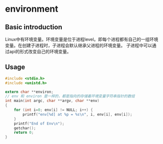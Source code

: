 # environment

## Basic introduction
Linux中有环境变量。环境变量是位于进程level。即每个进程都有自己的一组环境变量。在创建子进程时，子进程会默认继承父进程的环境变量。
子进程中可以通过api的形式改变自己的环境变量。

## Usage
```c
#include <stdio.h>
#include <unistd.h>

extern char **environ;
// env 和 environ 是一样的，都是指向的存储着环境变量字符串指针的数组
int main(int argc, char **argv, char **env)
{
    for (int i=0; env[i] != NULL; i++) {
        printf("env[%d] at %p = %s\n", i, env[i], env[i]);
    }
    printf("End of Env\n");
    getchar();
    return 0;
}
```
